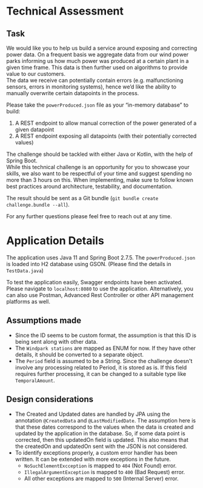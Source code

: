 
# Technical Assessment  
## Task 
We would like you to help us build a service around exposing and correcting power data. On a frequent basis we aggregate data from our wind power parks informing us how much power was produced at a certain plant in a given time frame. This data is then further used on algorithms to provide value to our customers.  
The data we receive can potentially contain errors (e.g. malfunctioning sensors, errors in monitoring systems), hence we’d like the ability to manually overwrite certain datapoints in the process.  

Please take the `powerProduced.json` file as your “in-memory database” to build:

1. A REST endpoint to allow manual correction of the power generated of a given datapoint
2. A REST endpoint exposing all datapoints (with their potentially corrected values)

The challenge should be tackled with either Java or Kotlin, with the help of Spring Boot.  
While this technical challenge is an opportunity for you to showcase your skills, we also want to be respectful of your time and suggest spending no more than 3 hours on this. When implementing, make sure to follow known best practices around architecture, testability, and documentation.  

The result should be sent as a Git bundle (`git bundle create challenge.bundle --all`).

For any further questions please feel free to reach out at any time.


# Application Details

The application uses Java 11 and Spring Boot 2.7.5.
The `powerProduced.json` is loaded into H2 database using GSON. (Please find the details in ```TestData.java```)

To test the application easily, Swagger endpoints have been activated.
Please navigate to `localhost:8080` to use the application. 
Alternatively, you can also use Postman, Advanced Rest Controller or other API management platforms as well.

## Assumptions made

* Since the ID seems to be custom format, the assumption is that this ID is being sent along with other data.
* The `Windpark stations` are mapped as ENUM for now. If they have other details, it should be converted to a separate object.
* The `Period` field is assumed to be a String. Since the challenge doesn't involve any processing related to Period, it is stored as is.
If this field requires further processing, it can be changed to a suitable type like `TemporalAmount`.

## Design considerations
* The Created and Updated dates are handled by JPA using the annotation `@CreatedData` and `@LastModifiedDate`.
The assumption here is that these dates correspond to the values when the data is created and updated by the application in the database.
So, if some data point is corrected, then this updatedOn field is updated. This also means that the createdOn and updatedOn sent with the JSON is not considered.
* To identify exceptions properly, a custom error handler has been written. It can be extended with more exceptions in the future.
  * `NoSuchElementExcception` is mapped to `404` (Not Found) error.
  * `IllegalArgumentException` is mapped to `400` (Bad Request) error.
  * All other exceptions are mapped to `500` (Internal Server) error.
